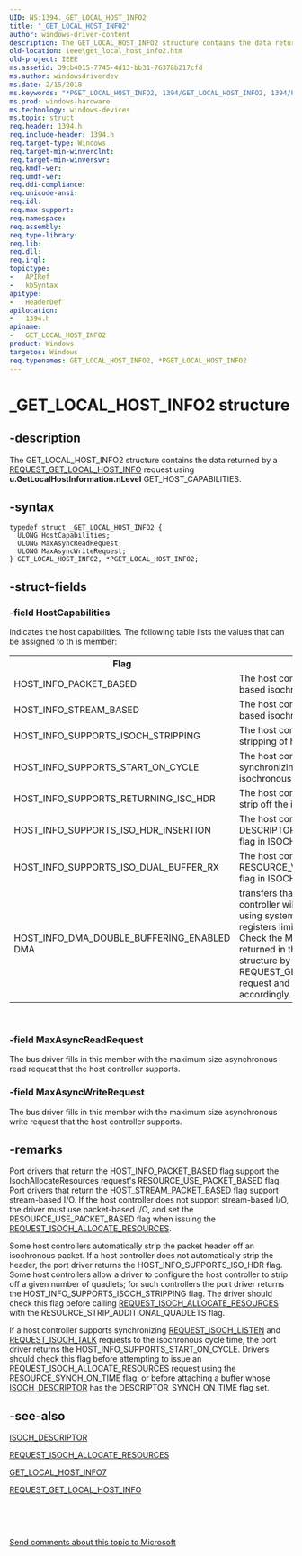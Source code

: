 ```yaml
---
UID: NS:1394._GET_LOCAL_HOST_INFO2
title: "_GET_LOCAL_HOST_INFO2"
author: windows-driver-content
description: The GET_LOCAL_HOST_INFO2 structure contains the data returned by a REQUEST_GET_LOCAL_HOST_INFO request using u.GetLocalHostInformation.nLevel GET_HOST_CAPABILITIES.
old-location: ieee\get_local_host_info2.htm
old-project: IEEE
ms.assetid: 39cb4015-7745-4d13-bb31-76378b217cfd
ms.author: windowsdriverdev
ms.date: 2/15/2018
ms.keywords: "*PGET_LOCAL_HOST_INFO2, 1394/GET_LOCAL_HOST_INFO2, 1394/PGET_LOCAL_HOST_INFO2, 1394stct_06c8c818-409c-41eb-b501-6e55b0cf50ff.xml, GET_LOCAL_HOST_INFO2, GET_LOCAL_HOST_INFO2 structure [Buses], IEEE.get_local_host_info2, PGET_LOCAL_HOST_INFO2, PGET_LOCAL_HOST_INFO2 structure pointer [Buses], _GET_LOCAL_HOST_INFO2"
ms.prod: windows-hardware
ms.technology: windows-devices
ms.topic: struct
req.header: 1394.h
req.include-header: 1394.h
req.target-type: Windows
req.target-min-winverclnt: 
req.target-min-winversvr: 
req.kmdf-ver: 
req.umdf-ver: 
req.ddi-compliance: 
req.unicode-ansi: 
req.idl: 
req.max-support: 
req.namespace: 
req.assembly: 
req.type-library: 
req.lib: 
req.dll: 
req.irql: 
topictype:
-	APIRef
-	kbSyntax
apitype:
-	HeaderDef
apilocation:
-	1394.h
apiname:
-	GET_LOCAL_HOST_INFO2
product: Windows
targetos: Windows
req.typenames: GET_LOCAL_HOST_INFO2, *PGET_LOCAL_HOST_INFO2
---
```


# _GET_LOCAL_HOST_INFO2 structure


## -description


The GET_LOCAL_HOST_INFO2 structure contains the data returned by a <a href="https://msdn.microsoft.com/library/windows/hardware/ff537644">REQUEST_GET_LOCAL_HOST_INFO</a> request using <b>u.GetLocalHostInformation.nLevel</b> GET_HOST_CAPABILITIES.


## -syntax


````
typedef struct _GET_LOCAL_HOST_INFO2 {
  ULONG HostCapabilities;
  ULONG MaxAsyncReadRequest;
  ULONG MaxAsyncWriteRequest;
} GET_LOCAL_HOST_INFO2, *PGET_LOCAL_HOST_INFO2;
````


## -struct-fields




### -field HostCapabilities

Indicates the host capabilities. The following table lists the values that can be assigned to th is member:



<table>
<tr>
<th>Flag</th>
<th>Description</th>
</tr>
<tr>
<td>HOST_INFO_PACKET_BASED </td>
<td>The host controller supports packet-based isochronous transactions. 
</td>
</tr>
<tr>
<td>HOST_INFO_STREAM_BASED </td>
<td>The host controller supports stream-based isochronous transactions.</td>
</tr>
<tr>
<td>HOST_INFO_SUPPORTS_ISOCH_STRIPPING </td>
<td>The host controller supports configurable stripping of header information. 
</td>
</tr>
<tr>
<td>HOST_INFO_SUPPORTS_START_ON_CYCLE </td>
<td>The host controller supports synchronizing start on specific isochronous cycle times. 
</td>
</tr>
<tr>
<td>HOST_INFO_SUPPORTS_RETURNING_ISO_HDR </td>
<td>The host controller does not automatically strip off the isochronous packet header. 
</td>
</tr>
<tr>
<td>HOST_INFO_SUPPORTS_ISO_HDR_INSERTION </td>
<td>The host controller supports the DESCRIPTOR_HEADER_SCATTER_GATHER flag in ISOCH_DESCRIPTOR. 
</td>
</tr>
<tr>
<td>HOST_INFO_SUPPORTS_ISO_DUAL_BUFFER_RX </td>
<td>The host controller supports the RESOURCE_VARIABLE_ISOCH_PAYLOAD flag in ISOCH_DESCRIPTOR. 
</td>
</tr>
<tr>
<td>HOST_INFO_DMA_DOUBLE_BUFFERING_ENABLED DMA </td>
<td>transfers that are made to/from the host controller will be double-buffered by using system map registers. System map registers limit the size of a single transfer. Check the MaxDmaBufferSize value that is returned in the GET_LOCAL_HOST_INFO7 structure by a REQUEST_GET_LOCAL_HOST_INFO request and limit the transfer size accordingly.</td>
</tr>
</table>
 


### -field MaxAsyncReadRequest

The bus driver fills in this member with the maximum size asynchronous read request that the host controller supports.


### -field MaxAsyncWriteRequest

The bus driver fills in this member with the maximum size asynchronous write request that the host controller supports.


## -remarks



Port drivers that return the HOST_INFO_PACKET_BASED flag support the IsochAllocateResources request's RESOURCE_USE_PACKET_BASED flag. Port drivers that return the HOST_STREAM_PACKET_BASED flag support stream-based I/O. If the host controller does not support stream-based I/O, the driver must use packet-based I/O, and set the RESOURCE_USE_PACKET_BASED flag when issuing the <a href="https://msdn.microsoft.com/library/windows/hardware/ff537649">REQUEST_ISOCH_ALLOCATE_RESOURCES</a>.

Some host controllers automatically strip the packet header off an isochronous packet. If a host controller does not automatically strip the header, the port driver returns the HOST_INFO_SUPPORTS_ISO_HDR flag. Some host controllers allow a driver to configure the host controller to strip off a given number of quadlets; for such controllers the port driver returns the HOST_INFO_SUPPORTS_ISOCH_STRIPPING flag. The driver should check this flag before calling <a href="https://msdn.microsoft.com/library/windows/hardware/ff537649">REQUEST_ISOCH_ALLOCATE_RESOURCES</a> with the RESOURCE_STRIP_ADDITIONAL_QUADLETS flag.

If a host controller supports synchronizing <a href="https://msdn.microsoft.com/library/windows/hardware/ff537655">REQUEST_ISOCH_LISTEN</a> and <a href="https://msdn.microsoft.com/library/windows/hardware/ff537660">REQUEST_ISOCH_TALK</a> requests to the isochronous cycle time, the port driver returns the HOST_INFO_SUPPORTS_START_ON_CYCLE. Drivers should check this flag before attempting to issue an REQUEST_ISOCH_ALLOCATE_RESOURCES request using the RESOURCE_SYNCH_ON_TIME flag, or before attaching a buffer whose <a href="https://msdn.microsoft.com/library/windows/hardware/ff537401">ISOCH_DESCRIPTOR</a> has the DESCRIPTOR_SYNCH_ON_TIME flag set.




## -see-also

<a href="https://msdn.microsoft.com/library/windows/hardware/ff537401">ISOCH_DESCRIPTOR</a>



<a href="https://msdn.microsoft.com/library/windows/hardware/ff537649">REQUEST_ISOCH_ALLOCATE_RESOURCES</a>



<a href="https://msdn.microsoft.com/library/windows/hardware/ff537157">GET_LOCAL_HOST_INFO7</a>



<a href="https://msdn.microsoft.com/library/windows/hardware/ff537644">REQUEST_GET_LOCAL_HOST_INFO</a>



 

 

<a href="mailto:wsddocfb@microsoft.com?subject=Documentation%20feedback [IEEE\buses]:%20GET_LOCAL_HOST_INFO2 structure%20 RELEASE:%20(2/15/2018)&amp;body=%0A%0APRIVACY STATEMENT%0A%0AWe use your feedback to improve the documentation. We don't use your email address for any other purpose, and we'll remove your email address from our system after the issue that you're reporting is fixed. While we're working to fix this issue, we might send you an email message to ask for more info. Later, we might also send you an email message to let you know that we've addressed your feedback.%0A%0AFor more info about Microsoft's privacy policy, see http://privacy.microsoft.com/en-us/default.aspx." title="Send comments about this topic to Microsoft">Send comments about this topic to Microsoft</a>

